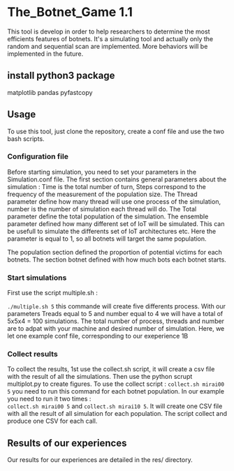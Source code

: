 # The_Botnet_Game 1.1

This tool is develop in order to help researchers to determine the most efficients features of botnets. It's a simulating tool and actually only the random and sequential scan are implemented. More behaviors will be implemented in the future.

## install python3 package

matplotlib
pandas
pyfastcopy


## Usage
To use this tool, just clone the repository, create a conf file and use the two bash scripts. 

### Configuration file
Before starting simulation, you need to set your parameters in the Simulation.conf file. The first section contains general parameters about the simulation : Time is the total number of turn, Steps correspond to the frequency of the measurement of the population size. The Thread parameter define how many thread will use one process of the simulation, number is the number of simulation each thread will do. The Total parameter define the total population of the simulation. The ensemble parameter defined how many different set of IoT will be simulated. This can be usefull to simulate the differents set of IoT architectures etc. Here the parameter is equal to 1, so all botnets will target the same population. 

The population section defined the proportion of potential victims for each botnets. The section botnet defined with how much bots each botnet starts.
### Start simulations
First use the script multiple.sh :

``./multiple.sh 5`` this commande will create five differents process. With our parameters Treads equal to 5 and number equal to 4 we will have a total of 5x5x4 = 100 simulations. The total number of process, threads and number are to adpat with your machine and desired number of simulation. Here, we let one example conf file, corresponding to our exeperience 1B

### Collect results

To collect the results, 1st use the collect.sh script, it will create a csv file with the result of all the simulations. Then use the python scrupt multiplot.py to create figures.
To use the collect script : ``collect.sh mirai00 5`` you need to run this command for each botnet population. In our example you need to run it two times :  
``collect.sh mirai00 5`` and ``collect.sh mirai10 5``.
It will create one CSV file with all the result of all simulation for each population. The script collect and produce one CSV for each call. 

## Results of our experiences

Our results for our experiences are detailed in the res/ directory.
